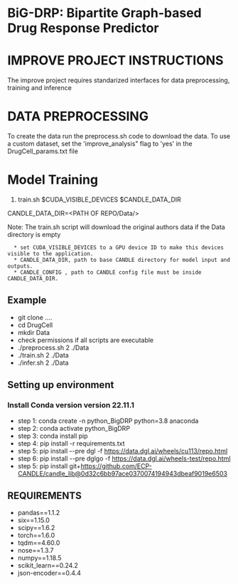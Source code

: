# BiG-DRP: Bipartite Graph-based Drug Response Predictor


# IMPROVE PROJECT INSTRUCTIONS

The improve project requires standarized interfaces for data preprocessing, training and inference

# DATA PREPROCESSING

To create the data run the preprocess.sh code to download the data. To use a custom dataset, set the 'improve_analysis" flag to 'yes' in the DrugCell_params.txt file

# Model Training

1. train.sh $CUDA_VISIBLE_DEVICES $CANDLE_DATA_DIR 

CANDLE_DATA_DIR=<PATH OF REPO/Data/>

Note: The train.sh script will download the original authors data if the Data directory is empty

      * set CUDA_VISIBLE_DEVICES to a GPU device ID to make this devices visible to the application.
      * CANDLE_DATA_DIR, path to base CANDLE directory for model input and outputs.
      * CANDLE_CONFIG , path to CANDLE config file must be inside CANDLE_DATA_DIR.

## Example

   * git clone ....
   * cd DrugCell
   * mkdir Data
   * check permissions if all scripts are executable
   * ./preprocess.sh 2 ./Data
   * ./train.sh 2 ./Data
   * ./infer.sh 2 ./Data


## Setting up environment

### Install Conda version version 22.11.1

* step 1: conda create -n python_BigDRP python=3.8 anaconda
* step 2: conda activate python_BigDRP
* step 3: conda install pip
* step 4: pip install -r requirements.txt
* step 5: pip install --pre dgl -f https://data.dgl.ai/wheels/cu113/repo.html
* step 6: pip install --pre dglgo -f https://data.dgl.ai/wheels-test/repo.html
* step 5: pip install git+https://github.com/ECP-CANDLE/candle_lib@0d32c6bb97ace0370074194943dbeaf9019e6503


## REQUIREMENTS

* pandas==1.1.2
* six==1.15.0
* scipy==1.6.2
* torch==1.6.0
* tqdm==4.60.0
* nose==1.3.7
* numpy==1.18.5
* scikit_learn==0.24.2
* json-encoder==0.4.4

